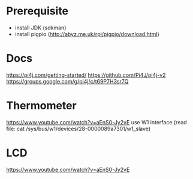 
# Prerequisite

* install JDK (sdkman)
* install pigpio (http://abyz.me.uk/rpi/pigpio/download.html)

# Docs

https://pi4j.com/getting-started/
https://github.com/Pi4J/pi4j-v2
https://groups.google.com/g/pi4j/c/t69P7H3sr7Q


# Thermometer

https://www.youtube.com/watch?v=aEnS0-Jy2vE
use W1 interface (read file: cat /sys/bus/w1/devices/28-0000089a7301/w1_slave)

# LCD

https://www.youtube.com/watch?v=aEnS0-Jy2vE




